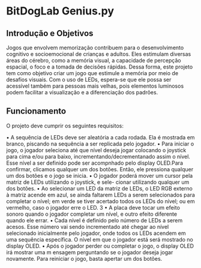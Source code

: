 # BitDogLab Genius.py
## Introdução e Objetivos
Jogos que envolvem memorização contribuem para o desenvolvimento cognitivo e socioemocional de crianças e adultos. Eles estimulam diversas áreas do cérebro, como a memória visual, a capacidade de percepção espacial, o foco e a tomada de decisões rápidas. Dessa forma, este projeto tem como objetivo criar um jogo que estimule a memória por meio de desafios visuais. Com o uso de LEDs, espera-se que ele possa ser acessível também para pessoas mais velhas, pois elementos luminosos podem facilitar a visualização e a diferenciação dos padrões.
## Funcionamento
O projeto deve cumprir os seguintes requisitos:

• A sequência de LEDs deve ser aleatória a cada rodada. Ela é mostrada em branco, piscando na sequência a ser replicada pelo jogador.
• Para iniciar o jogo, o jogador seleciona até que nível deseja jogar colocando o joystick para cima e/ou para baixo, incrementando/decrementanado assim o nível. Esse nível a ser definido pode ser acompnhado pelo display OLED.Para confirmar, clicamos qualquer um dos botões. Então, ele pressiona qualquer um dos botões e o jogo se inicia.
• O jogador poderá mover um cursor pela matriz de LEDs utilizando o joystick, e sele-
cionar utilizando qualquer um dos botões.
• Ao selecionar um LED da matriz de LEDs, o LED RGB externo à matriz acende em
azul, se ainda faltarem LEDs a serem selecionados para completar o nível; em verde
se tiver acertado todos os LEDs do nível; ou em vermelho, caso o jogador erre o LED.
3
• A placa deve tocar um efeito sonoro quando o jogador completar um nível, e outro
efeito diferente quando ele errar.
• Cada nível é definido pelo número de LEDs a serem acesos. Esse número vai sendo
incrementado até chegar ao nível selecionado inicialmente pelo jogador, onde todos
os LEDs acendem em uma sequência específica. O nível em que o jogador está será
mostrado no display OLED.
• Após o jogador perder ou completar o jogo, o display OLED irá mostrar uma m
ensagem perguntando se o jogador deseja jogar novamente. Para reiniciar o jogo,
basta apertar um dos botões.
